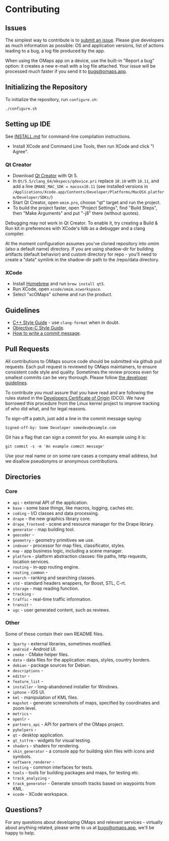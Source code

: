 # Contributing

## Issues

The simplest way to contribute is to [submit an issue](https://github.com/omapsapp/omapsapp/issues).
Please give developers as much information as possible: OS and application versions,
list of actions leading to a bug, a log file produced by the app.

When using the OMaps app on a device, use the built-in "Report a bug" option:
it creates a new e-mail with a log file attached. Your issue will be processed much
faster if you send it to bugs@omaps.app.

## Initializing the Repository

To initialize the repository, run `configure.sh`:

    ./configure.sh

## Setting up IDE

See [INSTALL.md](INSTALL.md) for command-line compilation instructions.

* Install XCode and Command Line Tools, then run XCode and click "I Agree".

### Qt Creator

* Download [Qt Creator](http://www.qt.io/download-open-source/) with Qt 5.
* In `Qt/5.5/clang_64/mkspecs/qdevice.pri` replace `10.10` with `10.11`, and
    add a line `QMAKE_MAC_SDK = macosx10.11` (see installed versions in
    `/Applications/Xcode.app/Contents/Developer/Platforms/MacOSX.platform/Developer/SDKs/`)
* Start Qt Creator, open `omim.pro`, choose "qt" target and run the project.
* To build the project faster, open "Project Settings", find "Build Steps", then
    "Make Arguments" and put "-j8" there (without quotes).

Debugging may not work in Qt Creator. To enable it, try creating a Build & Run kit in
preferences with XCode's lldb as a debugger and a clang compiler.

At the moment configuration assumes you've cloned repository into omim (also a default name) directory.
If you are using shadow-dir for building artifacts (default behavior) and custom directory for repo -
you'll need to create a "data" symlink in the shadow-dir path to the /repo/data directory.

### XCode

* Install [Homebrew](http://brew.sh/) and run `brew install qt5`.
* Run XCode, open `xcode/omim.xcworkspace`.
* Select "xcOMaps" scheme and run the product.

## Guidelines

- [C++ Style Guide](CPP_STYLE.md) - use `clang-format` when in doubt.
- [Objective-C Style Guide](OBJC_STYLE.md).
- [How to write a commit message](COMMIT_MESSAGES.md).

## Pull Requests

All contributions to OMaps source code should be submitted via github pull requests.
Each pull request is reviewed by OMaps maintainers, to ensure consistent code style
and quality. Sometimes the review process even for smallest commits can be
very thorough. Please follow [the developer guidelines](#guidelines).

To contribute you must assure that you have read and are following the rules
stated in the [Developers Certificate of Origin](DCO.md) (DCO). We have
borrowed this procedure from the Linux kernel project to improve tracking of
who did what, and for legal reasons.

To sign-off a patch, just add a line in the commit message saying:

    Signed-off-by: Some Developer somedev@example.com

Git has a flag that can sign a commit for you. An example using it is:

    git commit -s -m 'An example commit message'

Use your real name or on some rare cases a company email address, but we
disallow pseudonyms or anonymous contributions.

## Directories

### Core

* `api` - external API of the application.
* `base` - some base things, like macros, logging, caches etc.
* `coding` - I/O classes and data processing.
* `drape` - the new graphics library core.
* `drape_frontend` - scene and resource manager for the Drape library.
* `generator` - map building tool.
* `geocoder` -
* `geometry` - geometry primitives we use.
* `indexer` - processor for map files, classificator, styles.
* `map` - app business logic, including a scene manager.
* `platform` - platform abstraction classes: file paths, http requests, location services.
* `routing` - in-app routing engine.
* `routing_common` -
* `search` - ranking and searching classes.
* `std` - standard headers wrappers, for Boost, STL, C-rt.
* `storage` - map reading function.
* `tracking` -
* `traffic` - real-time traffic information.
* `transit` -
* `ugc` - user generated content, such as reviews.

### Other

Some of these contain their own README files.

* `3party` - external libraries, sometimes modified.
* `android` - Android UI.
* `cmake` - CMake helper files.
* `data` - data files for the application: maps, styles, country borders.
* `debian` - package sources for Debian.
* `descriptions` -
* `editor` -
* `feature_list` -
* `installer` - long-abandoned installer for Windows.
* `iphone` - iOS UI.
* `kml` - manipulation of KML files.
* `mapshot` - generate screenshots of maps, specified by coordinates and zoom level.
* `metrics` -
* `openlr` -
* `partners_api` - API for partners of the OMaps project.
* `pyhelpers` -
* `qt` - desktop application.
* `qt_tstfrm` - widgets for visual testing.
* `shaders` - shaders for rendering.
* `skin_generator` - a console app for building skin files with icons and symbols.
* `software_renderer` -
* `testing` - common interfaces for tests.
* `tools` - tools for building packages and maps, for testing etc.
* `track_analyzing` -
* `track_generator` - Generate smooth tracks based on waypoints from KML.
* `xcode` - XCode workspace.

## Questions?

For any questions about developing OMaps and relevant services - virtually about anything related,
please write to us at bugs@omaps.app, we'll be happy to help.
